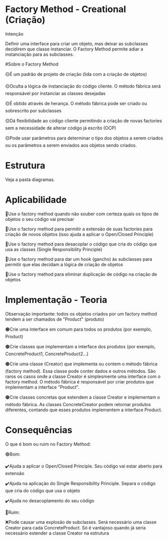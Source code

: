 # Factory Method - Creational (Criação)

Intenção

Definir uma interface para criar um objeto, mas deixar as subclasses decidirem que classe instanciar. O Factory Method permite adiar a instanciação para as subclasses.

#Sobre o Factory Method

🟡É um padrão de projeto de criação (lida com a criação de objetos)

🟡Oculta a lógica de instanciação do código cliente. O método fábrica será responsável por instanciar as classes desejadas

🟡É obtido através de herança. O método fábrica pode ser criado ou sobrescrito por subclasses

🟡Dá flexibilidade ao código cliente permitindo a criação de novas factories sem a necessidade de alterar código já escrito (OCP)

🟡Pode usar parâmetros para determinar o tipo dos objetos a serem criados ou os parâmetros a serem enviados aos objetos sendo criados.


# Estrutura

Veja a pasta diagramas.

# Aplicabilidade

🔵Use o factory method quando não souber com certeza quais os tipos de objetos o seu código vai precisar

🔵Use o factory method para permitir a extensão de suas factories para criação de novos objetos (isso ajuda a aplicar o Open/Closed Principle)

🔵Use o factory method para desacoplar o código que cria do código que usa as classes (Single Responsibility Principle)

🔵Use o factory method para dar um hook (gancho) às subclasses para permitir que elas decidam a lógica de criação de objetos

🔵Use o factory method para eliminar duplicação de código na criação de objetos

# Implementação - Teoria

Observação importante: todos os objetos criados por um factory method tendem a ser chamados de "Product" (produto)

🟠Crie uma interface em comum para todos os produtos (por exemplo, Product)

🟠Crie classes que implementam a interface dos produtos (por exemplo, ConcreteProduct1, ConcreteProduct2...)

🟠Crie uma classe (Creator) que implementa ou contem o método fábrica (factory method). Essa classe pode conter dados e outros métodos. São raros os casos onde a classe Creator é simplesmente uma interface com o factory method. O método fábrica é responsável por criar produtos que implementam a interface "Product".

🟠Crie classes concretas que estendem a classe Creator e implementam o método fábrica. As classes ConcreteCreator podem retornar produtos diferentes, contando que esses produtos implementem a interface Product.

# Consequências

O que é bom ou ruim no Factory Method:

🟢Bom:

✔️Ajuda a aplicar o Open/Closed Principle. Seu código vai estar aberto para extensão

✔️Ajuda na aplicação do Single Responsibility Principle. Separa o código que cria do código que usa o objeto

✔️Ajuda no desacoplamento do seu código

🔴Ruim:

❌Pode causar uma explosão de subclasses. Será necessário uma classe Creator para cada ConcreteProduct. Só é vantajoso quando já seria necessário estender a classe Creator na estrutura
